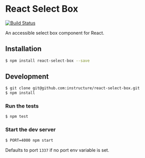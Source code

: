 # React Select Box

[![Build Status](https://travis-ci.org/instructure/react-select-box.svg?branch=master)](https://travis-ci.org/instructure/react-select-box) 

An accessible select box component for React.

## Installation

```bash
$ npm install react-select-box --save
```

## Development

```bash
$ git clone git@github.com:instructure/react-select-box.git
$ npm install
```

### Run the tests

```bash
$ npm test
```

### Start the dev server

```bash
$ PORT=4000 npm start
```

Defaults to port `1337` if no port env variable is set.

